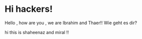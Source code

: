 # Hi hackers!

Hello , how are you , we are Ibrahim and Thaer!!
Wie geht es dir?

hi this is shaheenaz and miral !! 

